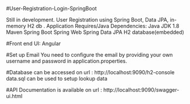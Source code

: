#User-Registration-Login-SpringBoot

Still in development. User Registration using Spring Boot, Data JPA, in-memory H2 db . 
Application Requires/Java Dependencies: Java JDK 1.8 Maven Spring Boot Spring Web Spring Data JPA H2 database(embedded)

#Front end UI: Angular

#Set up Email
You need to configure the email by providing your own username and password in application.properties.

#Database can be accessed on url : http://localhost:9090/h2-console
data.sql can be used to setup lookup data

#API Documentation is available on url : http://localhost:9090/swagger-ui.html
